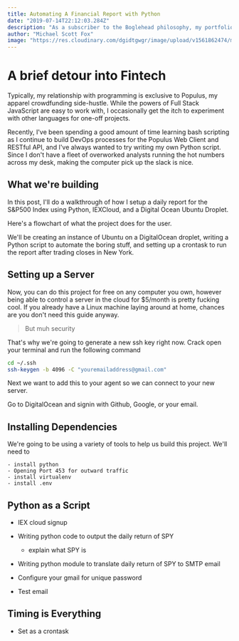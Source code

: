 ```yaml
---
title: Automating A Financial Report with Python  
date: "2019-07-14T22:12:03.284Z"
description: "As a subscriber to the Boglehead philosophy, my portfolio's performance is closely correlated with the S&P 500. As a tech nerd at heart, I wanted to take a crack at fintech..."
author: "Michael Scott Fox"
image: "https://res.cloudinary.com/dgidtgwgr/image/upload/v1561862474/msf_blog/Finance-1.jpg"
---
```


# A brief detour into Fintech
Typically, my relationship with programming is exclusive to Populus, my apparel crowdfunding side-hustle. While the powers of Full Stack JavaScript are easy to work with, I occasionally get the itch to experiment with other languages for one-off projects. 

Recently, I've been spending a good amount of time learning bash scripting as I continue to build DevOps processes for the Populus Web Client and RESTful API, and I've always wanted to try writing my own Python script. Since I don't have a fleet of overworked analysts running the hot numbers across my desk, making the computer pick up the slack is nice.


## What we're building

In this post, I'll do a walkthrough of how I setup a daily report for the S&P500 Index using Python, IEXCloud, and a Digital Ocean Ubuntu Droplet. 

Here's a flowchart of what the project does for the user. 

We'll be creating an instance of Ubuntu on a DigitalOcean droplet, writing a Python script to automate the boring stuff, and setting up a crontask to run the report after trading closes in New York.

## Setting up a Server
Now, you can do this project for free on any computer you own, however being able to control a server in the cloud for $5/month is pretty fucking cool. If you already have a Linux machine laying around at home, chances are you don't need this guide anyway.

> But muh security

That's why we're going to generate a new ssh key right now. Crack open your terminal and run the following command 
```sh
cd ~/.ssh
ssh-keygen -b 4096 -C "youremailaddress@gmail.com"
```
Next we want to add this to your agent so we can connect to your new server. 

Go to DigitalOcean and signin with Github, Google, or your email. 


## Installing Dependencies
We're going to be using a variety of tools to help us build this project. We'll need to 
```
- install python
- Opening Port 453 for outward traffic
- install virtualenv
- install .env
```

## Python as a Script
- IEX cloud signup
- Writing python code to output the daily return of SPY
  - explain what SPY is
- Writing python module to translate daily return of SPY to SMTP email
  
- Configure your gmail for unique password
- Test email

## Timing is Everything
- Set as a crontask